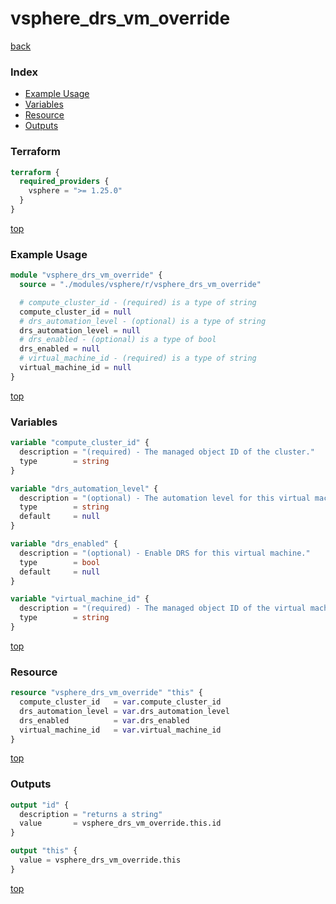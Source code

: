 # vsphere_drs_vm_override

[back](../vsphere.md)

### Index

- [Example Usage](#example-usage)
- [Variables](#variables)
- [Resource](#resource)
- [Outputs](#outputs)

### Terraform

```terraform
terraform {
  required_providers {
    vsphere = ">= 1.25.0"
  }
}
```

[top](#index)

### Example Usage

```terraform
module "vsphere_drs_vm_override" {
  source = "./modules/vsphere/r/vsphere_drs_vm_override"

  # compute_cluster_id - (required) is a type of string
  compute_cluster_id = null
  # drs_automation_level - (optional) is a type of string
  drs_automation_level = null
  # drs_enabled - (optional) is a type of bool
  drs_enabled = null
  # virtual_machine_id - (required) is a type of string
  virtual_machine_id = null
}
```

[top](#index)

### Variables

```terraform
variable "compute_cluster_id" {
  description = "(required) - The managed object ID of the cluster."
  type        = string
}

variable "drs_automation_level" {
  description = "(optional) - The automation level for this virtual machine in the cluster. Can be one of manual, partiallyAutomated, or fullyAutomated."
  type        = string
  default     = null
}

variable "drs_enabled" {
  description = "(optional) - Enable DRS for this virtual machine."
  type        = bool
  default     = null
}

variable "virtual_machine_id" {
  description = "(required) - The managed object ID of the virtual machine."
  type        = string
}
```

[top](#index)

### Resource

```terraform
resource "vsphere_drs_vm_override" "this" {
  compute_cluster_id   = var.compute_cluster_id
  drs_automation_level = var.drs_automation_level
  drs_enabled          = var.drs_enabled
  virtual_machine_id   = var.virtual_machine_id
}
```

[top](#index)

### Outputs

```terraform
output "id" {
  description = "returns a string"
  value       = vsphere_drs_vm_override.this.id
}

output "this" {
  value = vsphere_drs_vm_override.this
}
```

[top](#index)